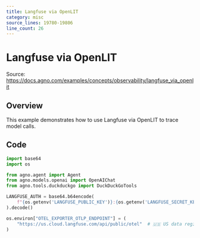 ```yaml
---
title: Langfuse via OpenLIT
category: misc
source_lines: 19780-19806
line_count: 26
---
```


# Langfuse via OpenLIT
Source: https://docs.agno.com/examples/concepts/observability/langfuse_via_openlit



## Overview

This example demonstrates how to use Langfuse via OpenLIT to trace model calls.

## Code

```python
import base64
import os

from agno.agent import Agent
from agno.models.openai import OpenAIChat
from agno.tools.duckduckgo import DuckDuckGoTools

LANGFUSE_AUTH = base64.b64encode(
    f"{os.getenv('LANGFUSE_PUBLIC_KEY')}:{os.getenv('LANGFUSE_SECRET_KEY')}".encode()
).decode()

os.environ["OTEL_EXPORTER_OTLP_ENDPOINT"] = (
    "https://us.cloud.langfuse.com/api/public/otel"  # 🇺🇸 US data region
)
